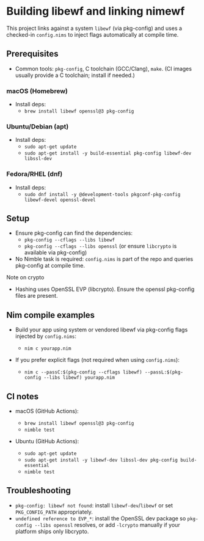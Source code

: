 # Building libewf and linking nimewf

This project links against a system `libewf` (via pkg-config) and uses a checked-in `config.nims` to inject flags automatically at compile time.

## Prerequisites

- Common tools: `pkg-config`, C toolchain (GCC/Clang), `make`.
  (CI images usually provide a C toolchain; install if needed.)

### macOS (Homebrew)

- Install deps:
  - `brew install libewf openssl@3 pkg-config`

### Ubuntu/Debian (apt)

- Install deps:
  - `sudo apt-get update`
  - `sudo apt-get install -y build-essential pkg-config libewf-dev libssl-dev`

### Fedora/RHEL (dnf)

- Install deps:
  - `sudo dnf install -y @development-tools pkgconf-pkg-config libewf-devel openssl-devel`

## Setup

- Ensure pkg-config can find the dependencies:
  - `pkg-config --cflags --libs libewf`
  - `pkg-config --cflags --libs openssl` (or ensure `libcrypto` is available via pkg-config)
- No Nimble task is required: `config.nims` is part of the repo and queries pkg-config at compile time.

Note on crypto
- Hashing uses OpenSSL EVP (libcrypto). Ensure the openssl pkg-config files are present.

## Nim compile examples

- Build your app using system or vendored libewf via pkg-config flags injected by `config.nims`:
  - `nim c yourapp.nim`

- If you prefer explicit flags (not required when using `config.nims`):
  - `nim c --passC:$(pkg-config --cflags libewf) --passL:$(pkg-config --libs libewf) yourapp.nim`

## CI notes

- macOS (GitHub Actions):
  - `brew install libewf openssl@3 pkg-config`
  - `nimble test`

- Ubuntu (GitHub Actions):
  - `sudo apt-get update`
  - `sudo apt-get install -y libewf-dev libssl-dev pkg-config build-essential`
  - `nimble test`

## Troubleshooting

- `pkg-config: libewf not found`: install `libewf-dev`/`libewf` or set `PKG_CONFIG_PATH` appropriately.
- `undefined reference to EVP_*`: install the OpenSSL dev package so `pkg-config --libs openssl` resolves, or add `-lcrypto` manually if your platform ships only libcrypto.
